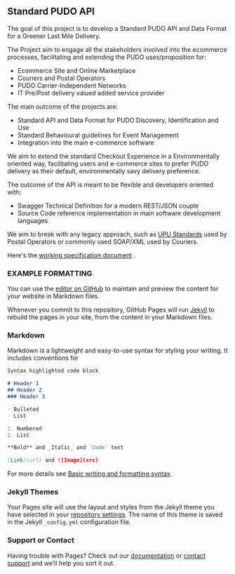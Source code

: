 ## Standard PUDO API

The goal of this project is to develop a Standard PUDO API and Data Format for a Greener Last Mile Delivery.

The Project aim to engage all the stakeholders involved into the ecommerce processes, facilitating and extending the PUDO uses/proposition for:
- Ecommerce Site and Online Marketplace
- Couriers and Postal Operators
- PUDO Carrier-Independent Networks
- IT Pre/Post delivery valued added service provider

The main outcome of the projects are:
- Standard API and Data Format for PUDO Discovery, Identification and Use 
- Standard Behavioural guidelines for Event Management
- Integration into the main e-commerce software
 
We aim to extend the standard Checkout Experience in a Environmentally oriented way, facilitating users and e-commerce sites to prefer PUDO delivery as their default, environmentally savy delivery preference.

The outcome of the API is meant to be flexible and developers oriented with:
- Swagger Technical Definition for a modern REST/JSON couple
- Source Code reference implementation in main software development languages

We aim to break with any legacy approach, such as [UPU Standards](https://www.upu.int/en/Postal-Solutions/Programmes-Services/Standards) used by Postal Operators or commonly used SOAP/XML used by Couriers.

Here's the [working specification document](https://docs.google.com/document/d/15HAntpEQuJBYI111P9xUhHdz7zFXTB3_ujNev7ztTYs) .




### EXAMPLE FORMATTING

You can use the [editor on GitHub](https://github.com/stdpudo/site/edit/main/README.md) to maintain and preview the content for your website in Markdown files.

Whenever you commit to this repository, GitHub Pages will run [Jekyll](https://jekyllrb.com/) to rebuild the pages in your site, from the content in your Markdown files.

### Markdown

Markdown is a lightweight and easy-to-use syntax for styling your writing. It includes conventions for

```markdown
Syntax highlighted code block

# Header 1
## Header 2
### Header 3

- Bulleted
- List

1. Numbered
2. List

**Bold** and _Italic_ and `Code` text

[Link](url) and ![Image](src)
```

For more details see [Basic writing and formatting syntax](https://docs.github.com/en/github/writing-on-github/getting-started-with-writing-and-formatting-on-github/basic-writing-and-formatting-syntax).

### Jekyll Themes

Your Pages site will use the layout and styles from the Jekyll theme you have selected in your [repository settings](https://github.com/stdpudo/site/settings/pages). The name of this theme is saved in the Jekyll `_config.yml` configuration file.

### Support or Contact

Having trouble with Pages? Check out our [documentation](https://docs.github.com/categories/github-pages-basics/) or [contact support](https://support.github.com/contact) and we’ll help you sort it out.
